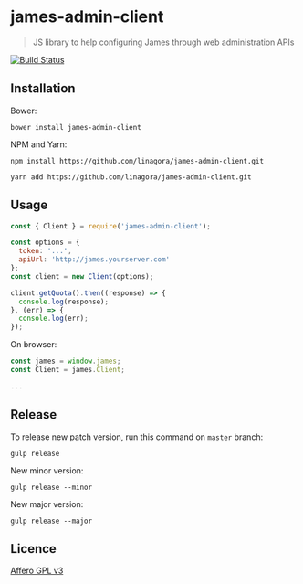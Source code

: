 # james-admin-client

> JS library to help configuring James through web administration APIs

[![Build Status](https://travis-ci.org/linagora/james-admin-client.svg?branch=master)](https://travis-ci.org/linagora/james-admin-client)

## Installation

Bower:

`bower install james-admin-client`

NPM and Yarn:

`npm install https://github.com/linagora/james-admin-client.git`

`yarn add https://github.com/linagora/james-admin-client.git`

## Usage

```javascript
const { Client } = require('james-admin-client');

const options = {
  token: '...',
  apiUrl: 'http://james.yourserver.com'
};
const client = new Client(options);

client.getQuota().then((response) => {
  console.log(response);
}, (err) => {
  console.log(err);
});
```

On browser:

```javascript
const james = window.james;
const Client = james.Client;

...
```

## Release

To release new patch version, run this command on `master` branch:

`gulp release`

New minor version:

`gulp release --minor`

New major version:

`gulp release --major`

## Licence

[Affero GPL v3](http://www.gnu.org/licenses/agpl-3.0.html)
